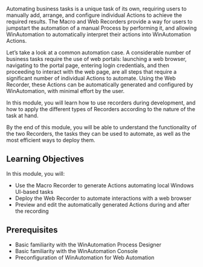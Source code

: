 Automating business tasks is a unique task of its own, requiring users to manually add, arrange, and configure individual Actions to achieve the required results. The Macro and Web Recorders provide a way for users to jumpstart the automation of a manual Process by performing it, and allowing WinAutomation to automatically interpret their actions into WinAutomation Actions.

Let’s take a look at a common automation case. A considerable number of business tasks require the use of web portals: launching a web browser, navigating to the portal page, entering login credentials, and then proceeding to interact with the web page, are all steps that require a significant number of individual Actions to automate. Using the Web Recorder, these Actions can be automatically generated and configured by WinAutomation, with minimal effort by the user.

In this module, you will learn how to use recorders during development, and how to apply the different types of Recorders according to the nature of the task at hand.

By the end of this module, you will be able to understand the functionality of the two Recorders, the tasks they can be used to automate, as well as the most efficient ways to deploy them.
## Learning Objectives
In this module, you will:
* Use the Macro Recorder to generate Actions automating local Windows UI-based tasks
* Deploy the Web Recorder to automate interactions with a web browser
* Preview and edit the automatically generated Actions during and after the recording
## Prerequisites
* Basic familiarity with the WinAutomation Process Designer
* Basic familiarity with the WinAutomation Console
* Preconfiguration of WinAutomation for Web Automation
